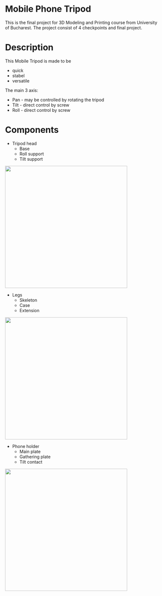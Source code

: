 
# Mobile Phone Tripod
This is the final project for 3D Modeling and Printing course from University of Bucharest.
The project consist of 4 checkpoints and final project. 

# Description
This Mobile Tripod is made to be
* quick
* stabel
* versatile

The main 3 axis:
* Pan  - may be controlled by rotating the tripod
* Tilt - direct control by screw
* Roll - direct control by screw

# Components

* Tripod head
  * Base
  * Roll support
  * Tilt support
<img src="https://user-images.githubusercontent.com/72545287/115693384-8b10ea80-a368-11eb-8ca0-1fd49fbb505f.jpg" width="400"/>

* Legs
  * Skeleton
  * Case
  * Extension  
<img src="https://user-images.githubusercontent.com/72545287/115696492-69653280-a36b-11eb-83d7-b24c868c4cac.jpg" width="400"/>

* Phone holder
  * Main plate
  * Gathering plate
  * Tilt contact
<img src="https://user-images.githubusercontent.com/72545287/115694890-f5765a80-a369-11eb-9bfc-e5bc984dbdfa.jpg" width="400"/>


